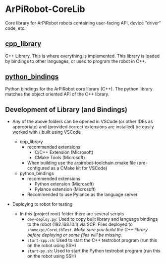 # ArPiRobot-CoreLib

Core library for ArPiRobot robots containing user-facing API, device "driver" code, etc.


## [cpp_library](cpp_library/)

C++ Library. This is where everything is implemented. This library is loaded by bindings to other languages, or used to program the robot in C++.


## [python_bindings](python_bindings/)

Python bindings for the ArPiRobot core library (C++). The python library matches the object oriented API of the C++ library.


## Development of Library (and Bindings)

- Any of the above folders can be opened in VSCode (or other IDEs as appropriate) and (provided correct extensions are installed) be easily worked with / built using VSCode
    - cpp_library 
        - recommended extensions
            - C/C++ Extension (Microsoft)
            - CMake Tools (Microsoft)
        - When building use the arpirobot-toolchain.cmake file (pre-configured as a CMake kit for VSCode)
    - python_bindings
        - recommended extensions
            - Python extension (Microsoft)
            - Pylance extension (Microsoft)
        - Recommended to use Pylance as the language server
    

- Deploying to robot for testing
    - In this (project root) folder there are several scripts
        - `dev-deploy.py`: Used to copy built library and language bindings to the robot (192.168.10.1) via SCP. Files deployed to `/home/pi/CoreLibTest`. *Make sure you build the C++ library before deploying or some files will be missing.*
        - `start-cpp.sh`: Used to start the C++ testrobot program (run this on the robot using SSH)
        - `start-py.sh`: Used to start the Python testrobot program (run this on the robot using SSH)